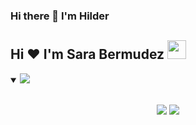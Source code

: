 ### Hi there 👋 I'm Hilder

<!--
**matlab98/matlab98** is a ✨ _special_ ✨ repository because its `README.md` (this file) appears on your GitHub profile.

Here are some ideas to get you started:

- 🔭 I’m currently working on ...
- 🌱 I’m currently learning ...
- 👯 I’m looking to collaborate on ...
- 🤔 I’m looking for help with ...
- 💬 Ask me about ...
- 📫 How to reach me: ...
- 😄 Pronouns: ...
- ⚡ Fun fact: ...
-->

## Hi ❤️  I'm Sara Bermudez <img src="https://i.pinimg.com/originals/42/a0/54/42a054ed1dd5751f5cace8a7eba0eabe.gif" width="30px"> 

<details open>
 <summary><img src="https://readme-typing-svg.herokuapp.com?font=Open+Sans&color=F77676&width=500&lines=This+is+my+GitHub+stats"> </summary>  
<br>
<p align = "center">
  <img src = "https://github-readme-stats.vercel.app/api?username=matlab98&show_icons=true&count_private=true&theme=dracula&line_height=27">
  <img src = "https://github-readme-stats.vercel.app/api/top-langs/?username=matlab98&theme=dracula&line_height=25&langs_count=3">
</p>
</details>
